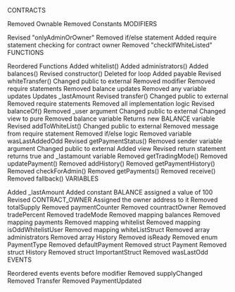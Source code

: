 CONTRACTS

Removed Ownable
Removed Constants
MODIFIERS

Revised "onlyAdminOrOwner"
Removed if/else statement
Added require statement checking for contract owner
Removed "checkIfWhiteListed"
FUNCTIONS

Reordered Functions
Added whitelist()
Added administrators()
Added balances()
Revised constructor()
Deleted for loop
Added payable
Revised whiteTransfer()
Changed public to external
Removed modifier
Removed require statements
Removed balance updates
Removed any variable updates
Updates \_lastAmount
Revised transfer()
Changed public to external
Removed require statements
Removed all implementation logic
Revised balanceOf()
Removed \_user argument
Changed public to external
Changed view to pure
Removed balance variable
Returns new BALANCE variable
Revised addToWhiteList()
Changed public to external
Removed message from require statement
Removed if/else logic
Removed variable wasLastAddedOdd
Revised getPaymentStatus()
Removed sender variable argument
Changed public to external
Added view
Revised return statement
returns true and \_lastamount variable
Removed getTradingMode()
Removed updatePayment()
Removed addHistory()
Removed getPaymentHistory()
Removed checkForAdmin()
Removed getPayments()
Removed receive()
Removed fallback()
VARIABLES

Added \_lastAmount
Added constant BALANCE
assigned a value of 100
Revised CONTRACT_OWNER
Assigned the owner address to it
Removed totalSupply
Removed paymentCounter
Removed countractOwner
Removed tradePercent
Removed tradeMode
Removed mapping balances
Removed mapping payments
Removed mapping whitelist
Removed mapping isOddWhitelistUser
Removed mapping whiteListStruct
Removed array administrators
Removed array History
Removed isReady
Removed enum PaymentType
Removed defaultPayment
Removed struct Payment
Removed struct History
Removed struct ImportantStruct
Removed wasLastOdd
EVENTS

Reordered events
events before modifier
Removed supplyChanged
Removed Transfer
Removed PaymentUpdated
